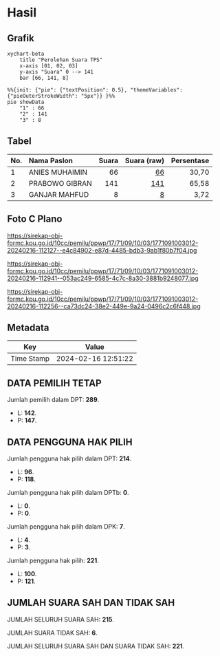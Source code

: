 # Hasil

## Grafik

```mermaid
xychart-beta
    title "Perolehan Suara TPS"
    x-axis [01, 02, 03]
    y-axis "Suara" 0 --> 141
    bar [66, 141, 8]
```

```mermaid
%%{init: {"pie": {"textPosition": 0.5}, "themeVariables": {"pieOuterStrokeWidth": "5px"}} }%%
pie showData
    "1" : 66
    "2" : 141
    "3" : 8
```

## Tabel

| No. | Nama Paslon    | Suara | Suara (raw) | Persentase |
|:--- |:-------------- | -----:| -----------:| ----------:|
| 1   | ANIES MUHAIMIN | 66    | [66][p-1]   | 30,70      |
| 2   | PRABOWO GIBRAN | 141   | [141][p-2]  | 65,58      |
| 3   | GANJAR MAHFUD  | 8     | [8][p-3]    | 3,72       |


[p-1]: https://github.com/gigit-pemilu/pemilu-2024-17-bengkulu/blob/main/pilpres/hitung-suara/sub/17-bengkulu/sub/71-kota-bengkulu/sub/09-singaran-pati/sub/1003-dusun-besar/sub/012-tps/sub/paslon-1.txt
[p-2]: https://github.com/gigit-pemilu/pemilu-2024-17-bengkulu/blob/main/pilpres/hitung-suara/sub/17-bengkulu/sub/71-kota-bengkulu/sub/09-singaran-pati/sub/1003-dusun-besar/sub/012-tps/sub/paslon-2.txt
[p-3]: https://github.com/gigit-pemilu/pemilu-2024-17-bengkulu/blob/main/pilpres/hitung-suara/sub/17-bengkulu/sub/71-kota-bengkulu/sub/09-singaran-pati/sub/1003-dusun-besar/sub/012-tps/sub/paslon-3.txt

## Foto C Plano

https://sirekap-obj-formc.kpu.go.id/10cc/pemilu/ppwp/17/71/09/10/03/1771091003012-20240216-112127--e4c84902-e87d-4485-bdb3-9ab1f80b7f04.jpg

https://sirekap-obj-formc.kpu.go.id/10cc/pemilu/ppwp/17/71/09/10/03/1771091003012-20240216-112941--053ac249-6585-4c7c-8a30-3881b9248077.jpg

https://sirekap-obj-formc.kpu.go.id/10cc/pemilu/ppwp/17/71/09/10/03/1771091003012-20240216-112256--ca73dc24-38e2-449e-9a24-0496c2c6f448.jpg


## Metadata

| Key        | Value               |
| ---------- | ------------------- |
| Time Stamp | 2024-02-16 12:51:22 |


## DATA PEMILIH TETAP

Jumlah pemilih dalam DPT: **289**.
 * L: **142**.
 * P: **147**.

## DATA PENGGUNA HAK PILIH

Jumlah pengguna hak pilih dalam DPT: **214**.
 * L: **96**.
 * P: **118**.

Jumlah pengguna hak pilih dalam DPTb: **0**.
 * L: **0**.
 * P: **0**.

Jumlah pengguna hak pilih dalam DPK: **7**.
 * L: **4**.
 * P: **3**.

Jumlah pengguna hak pilih: **221**.
 * L: **100**.
 * P: **121**.

## JUMLAH SUARA SAH DAN TIDAK SAH

JUMLAH SELURUH SUARA SAH: **215**.

JUMLAH SUARA TIDAK SAH: **6**.

JUMLAH SELURUH SUARA SAH DAN SUARA TIDAK SAH: **221**.


